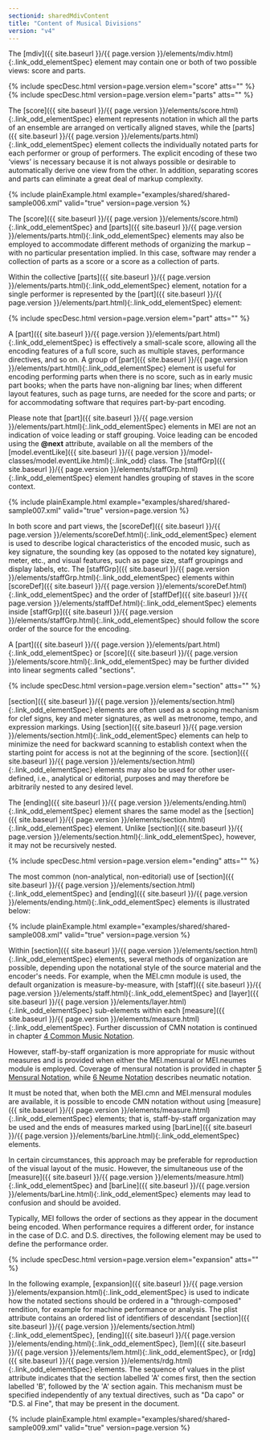 ```yaml
---
sectionid: sharedMdivContent
title: "Content of Musical Divisions"
version: "v4"
---
```




The [mdiv]({{ site.baseurl }}/{{ page.version }}/elements/mdiv.html){:.link_odd_elementSpec} element may contain one or both of two possible views:
score and parts.



{% include specDesc.html version=page.version elem="score" atts="" %}
{% include specDesc.html version=page.version elem="parts" atts="" %}



The [score]({{ site.baseurl }}/{{ page.version }}/elements/score.html){:.link_odd_elementSpec} element represents notation in which all the parts of an
ensemble are arranged on vertically aligned staves, while the [parts]({{ site.baseurl }}/{{ page.version }}/elements/parts.html){:.link_odd_elementSpec}
element collects the individually notated parts for each performer or group of performers.
The explicit encoding of these two ‘views’ is necessary because it is
not always possible or desirable to automatically derive one view from the other.
In
addition, separating scores and parts can eliminate a great deal of markup complexity.

{% include plainExample.html example="examples/shared/shared-sample006.xml" valid="true" version=page.version %}

The [score]({{ site.baseurl }}/{{ page.version }}/elements/score.html){:.link_odd_elementSpec} and [parts]({{ site.baseurl }}/{{ page.version }}/elements/parts.html){:.link_odd_elementSpec} elements may also be
employed to accommodate different methods of organizing the markup – with no particular
presentation implied. In this case, software may render a collection of parts as a
score
or a score as a collection of parts.

Within the collective [parts]({{ site.baseurl }}/{{ page.version }}/elements/parts.html){:.link_odd_elementSpec} element, notation for a single
performer is represented by the [part]({{ site.baseurl }}/{{ page.version }}/elements/part.html){:.link_odd_elementSpec} element:



{% include specDesc.html version=page.version elem="part" atts="" %}



A [part]({{ site.baseurl }}/{{ page.version }}/elements/part.html){:.link_odd_elementSpec} is effectively a small-scale score, allowing all the
encoding features of a full score, such as multiple staves, performance directives,
and so
on. A group of [part]({{ site.baseurl }}/{{ page.version }}/elements/part.html){:.link_odd_elementSpec} element is useful for encoding performing parts
when there is no score, such as in early music part books; when the parts have
non-aligning bar lines; when different layout features, such as page turns, are needed
for
the score and parts; or for accommodating software that requires part-by-part
encoding.

Please note that [part]({{ site.baseurl }}/{{ page.version }}/elements/part.html){:.link_odd_elementSpec} elements in MEI are not an indication of
voice leading or staff grouping. Voice leading can be encoded using the **@next**
attribute, available on all the members of the [model.eventLike]({{ site.baseurl }}/{{ page.version }}/model-classes/model.eventLike.html){:.link_odd}
class. The [staffGrp]({{ site.baseurl }}/{{ page.version }}/elements/staffGrp.html){:.link_odd_elementSpec} element handles grouping of staves in the score
context.

{% include plainExample.html example="examples/shared/shared-sample007.xml" valid="true" version=page.version %}

In both score and part views, the [scoreDef]({{ site.baseurl }}/{{ page.version }}/elements/scoreDef.html){:.link_odd_elementSpec} element is used to
describe logical characteristics of the encoded music, such as key signature, the
sounding
key (as opposed to the notated key signature), meter, etc., and visual features, such
as
page size, staff groupings and display labels, etc. The [staffGrp]({{ site.baseurl }}/{{ page.version }}/elements/staffGrp.html){:.link_odd_elementSpec}
elements within [scoreDef]({{ site.baseurl }}/{{ page.version }}/elements/scoreDef.html){:.link_odd_elementSpec} and the order of [staffDef]({{ site.baseurl }}/{{ page.version }}/elements/staffDef.html){:.link_odd_elementSpec} elements inside [staffGrp]({{ site.baseurl }}/{{ page.version }}/elements/staffGrp.html){:.link_odd_elementSpec} should follow the score
order of the source for the encoding.

A [part]({{ site.baseurl }}/{{ page.version }}/elements/part.html){:.link_odd_elementSpec} or [score]({{ site.baseurl }}/{{ page.version }}/elements/score.html){:.link_odd_elementSpec} may be further divided into
linear segments called "sections".



{% include specDesc.html version=page.version elem="section" atts="" %}



[section]({{ site.baseurl }}/{{ page.version }}/elements/section.html){:.link_odd_elementSpec} elements are often used as a scoping mechanism for clef
signs, key and meter signatures, as well as metronome, tempo, and expression markings.
Using [section]({{ site.baseurl }}/{{ page.version }}/elements/section.html){:.link_odd_elementSpec} elements can help to minimize the need for backward
scanning to establish context when the starting point for access is not at the beginning
of the score. [section]({{ site.baseurl }}/{{ page.version }}/elements/section.html){:.link_odd_elementSpec} elements may also be used for other
user-defined, i.e., analytical or editorial, purposes and may therefore be arbitrarily
nested to any desired level.

The [ending]({{ site.baseurl }}/{{ page.version }}/elements/ending.html){:.link_odd_elementSpec} element shares the same model as the [section]({{ site.baseurl }}/{{ page.version }}/elements/section.html){:.link_odd_elementSpec} element. Unlike [section]({{ site.baseurl }}/{{ page.version }}/elements/section.html){:.link_odd_elementSpec}, however, it may not be
recursively nested.



{% include specDesc.html version=page.version elem="ending" atts="" %}



The most common (non-analytical, non-editorial) use of [section]({{ site.baseurl }}/{{ page.version }}/elements/section.html){:.link_odd_elementSpec} and
[ending]({{ site.baseurl }}/{{ page.version }}/elements/ending.html){:.link_odd_elementSpec} elements is illustrated below:

{% include plainExample.html example="examples/shared/shared-sample008.xml" valid="true" version=page.version %}

Within [section]({{ site.baseurl }}/{{ page.version }}/elements/section.html){:.link_odd_elementSpec} elements, several methods of organization are
possible, depending upon the notational style of the source material and the encoder's
needs. For example, when the MEI.cmn module is used, the default organization is
measure-by-measure, with [staff]({{ site.baseurl }}/{{ page.version }}/elements/staff.html){:.link_odd_elementSpec} and [layer]({{ site.baseurl }}/{{ page.version }}/elements/layer.html){:.link_odd_elementSpec}
sub-elements within each [measure]({{ site.baseurl }}/{{ page.version }}/elements/measure.html){:.link_odd_elementSpec}. Further discussion of CMN notation
is continued in chapter <a class="link_ptr" title="Common Music Notation" href="{{ site.baseurl }}/{{ page.version }}/guidelines/cmn.html">4 Common Music Notation</a>.

However, staff-by-staff organization is more appropriate for music without measures
and
is provided when either the MEI.mensural or MEI.neumes module is employed. Coverage
of
mensural notation is provided in chapter 
<a class="link_ptr" title="Mensural Notation" href="{{ site.baseurl }}/{{ page.version }}/guidelines/mensural.html">5 Mensural Notation</a>, while 
<a class="link_ptr" title="Neume Notation" href="{{ site.baseurl }}/{{ page.version }}/guidelines/neumes.html">6 Neume Notation</a> describes neumatic notation.

It must be noted that, when both the MEI.cmn and MEI.mensural modules are available,
it
is possible to encode CMN notation without using [measure]({{ site.baseurl }}/{{ page.version }}/elements/measure.html){:.link_odd_elementSpec} elements;
that is, staff-by-staff organization may be used and the ends of measures marked using
[barLine]({{ site.baseurl }}/{{ page.version }}/elements/barLine.html){:.link_odd_elementSpec} elements.


In certain circumstances, this approach may be preferable for reproduction of the
visual
layout of the music. However, the simultaneous use of the [measure]({{ site.baseurl }}/{{ page.version }}/elements/measure.html){:.link_odd_elementSpec}
and [barLine]({{ site.baseurl }}/{{ page.version }}/elements/barLine.html){:.link_odd_elementSpec} elements may lead to confusion and should be
avoided.

Typically, MEI follows the order of sections as they appear in the document being
encoded. When performance requires a different order, for instance in the case of
D.C. and
D.S. directives, the following element may be used to define the performance order.



{% include specDesc.html version=page.version elem="expansion" atts="" %}



In the following example, [expansion]({{ site.baseurl }}/{{ page.version }}/elements/expansion.html){:.link_odd_elementSpec} is used to indicate how the
notated sections should be ordered in a "through-composed" rendition, for example
for
machine performance or analysis. The plist attribute contains an ordered list of
identifiers of descendant [section]({{ site.baseurl }}/{{ page.version }}/elements/section.html){:.link_odd_elementSpec}, [ending]({{ site.baseurl }}/{{ page.version }}/elements/ending.html){:.link_odd_elementSpec}, [lem]({{ site.baseurl }}/{{ page.version }}/elements/lem.html){:.link_odd_elementSpec}, or [rdg]({{ site.baseurl }}/{{ page.version }}/elements/rdg.html){:.link_odd_elementSpec} elements. The sequence of values in
the plist attribute indicates that the section labelled 'A' comes first, then the
section
labelled 'B', followed by the 'A' section again. This mechanism must be specified
independently of any textual directives, such as "Da capo" or "D.S. al Fine", that
may be
present in the document.

{% include plainExample.html example="examples/shared/shared-sample009.xml" valid="true" version=page.version %}


